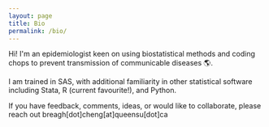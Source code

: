 ```yaml
---
layout: page
title: Bio
permalink: /bio/
---
```

Hi! I'm an epidemiologist keen on using biostatistical methods and coding chops to prevent transmission of communicable diseases 🌎. 

I am trained in SAS, with additional familiarity in other statistical software including Stata, R (current favourite!), and Python. 

If you have feedback, comments, ideas, or would like to collaborate, please reach out breagh[dot]cheng[at]queensu[dot]ca
